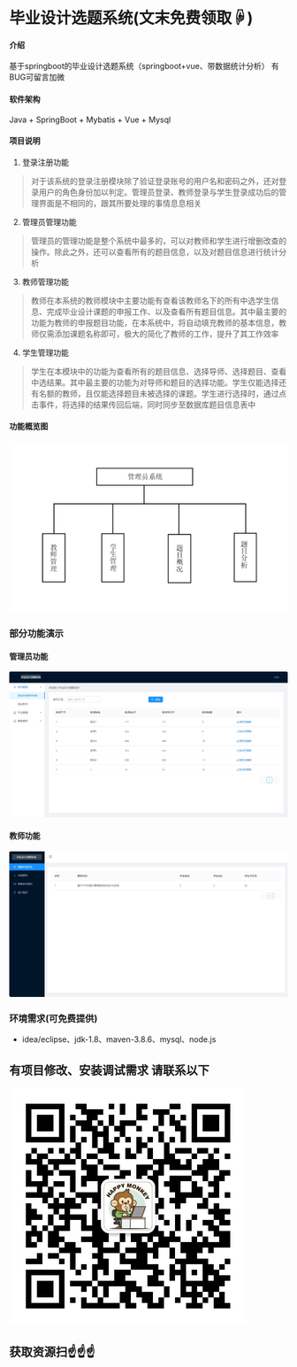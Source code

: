 # 毕业设计选题系统(文末免费领取☟)

#### 介绍
基于springboot的毕业设计选题系统（springboot+vue、带数据统计分析）
有BUG可留言加微

#### 软件架构
Java + SpringBoot + Mybatis + Vue + Mysql


#### 项目说明

1.  登录注册功能
> 对于该系统的登录注册模块除了验证登录账号的用户名和密码之外，还对登录用户的角色身份加以判定。管理员登录、教师登录与学生登录成功后的管理界面是不相同的，跟其所要处理的事情息息相关
2.  管理员管理功能
> 管理员的管理功能是整个系统中最多的，可以对教师和学生进行增删改查的操作。除此之外，还可以查看所有的题目信息，以及对题目信息进行统计分析
3.  教师管理功能
> 教师在本系统的教师模块中主要功能有查看该教师名下的所有中选学生信息、完成毕业设计课题的申报工作、以及查看所有题目信息。其中最主要的功能为教师的申报题目功能，在本系统中，将自动填充教师的基本信息，教师仅需添加课题名称即可，极大的简化了教师的工作，提升了其工作效率
4.  学生管理功能
> 学生在本模块中的功能为查看所有的题目信息、选择导师、选择题目、查看中选结果。其中最主要的功能为对导师和题目的选择功能。学生仅能选择还有名额的教师，且仅能选择题目未被选择的课题。学生进行选择时，通过点击事件，将选择的结果传回后端，同时同步至数据库题目信息表中


#### 功能概览图
![输入图片说明](photo/%E5%8A%9F%E8%83%BD%E6%B5%81%E7%A8%8B%E5%9B%BE.gif)

### 部分功能演示

#### 管理员功能
![输入图片说明](photo/%E7%AE%A1%E7%90%86%E5%91%98%E5%8A%9F%E8%83%BD.gif)

#### 教师功能
![输入图片说明](photo/%E6%95%99%E5%B8%88%E5%8A%9F%E8%83%BD.gif)


### 环境需求(可免费提供)
- idea/eclipse、jdk-1.8、maven-3.8.6、mysql、node.js

## 有项目修改、安装调试需求 请联系以下
![关注免费领](联系.png)

## 获取资源扫☝☝☝
